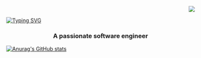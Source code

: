 
<p align="right">
  <img src="https://visitor-badge.laobi.icu/badge?page_id=kennethcxv.visitor-badge&left_color=red&right_color=green&left_text=visitors">
</p>
<div align: center;">
    <a href="https://git.io/typing-svg">
        <img src="https://readme-typing-svg.demolab.com?font=Fira+Code&weight=800&size=35&pause=300&color=008000&center=true&vCenter=true&random=false&width=435&lines=Hi+There%F0%9F%91%8B;I'm+Kenneth+Camacho" alt="Typing SVG" />
    </a>
</div>

<h3 align="center">A passionate software engineer</h3>

[![Anurag's GitHub stats](https://github-readme-stats.vercel.app/api?username=kennethcxv)](https://github.com/anuraghazra/github-readme-stats)
